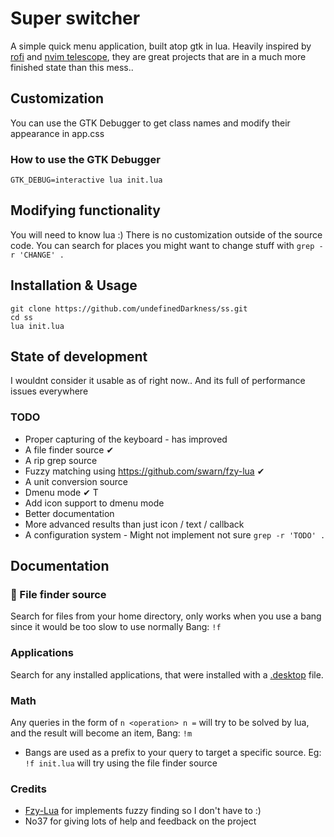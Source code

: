 #  Super switcher
A simple quick menu application, built atop gtk in lua.
Heavily inspired by [rofi](https://github.com/davatorium/rofi) and [nvim telescope](https://github.com/nvim-telescope/telescope.nvim), they are great projects that are in a much more finished state
than this mess..

## Customization
You can use the GTK Debugger to get class names and modify their appearance in app.css

### How to use the GTK Debugger
```
GTK_DEBUG=interactive lua init.lua
```

## Modifying functionality
You will need to know lua :) 
There is no customization outside of the source code.
You can search for places you might want to change stuff with `grep -r 'CHANGE' .`

## Installation & Usage
```
git clone https://github.com/undefinedDarkness/ss.git
cd ss
lua init.lua
```

## State of development
I wouldnt consider it usable as of right now..
And its full of performance issues everywhere

### TODO
- Proper capturing of the keyboard - has improved
- A file finder source ✔
- A rip grep source
- Fuzzy matching using https://github.com/swarn/fzy-lua ✔
- A unit conversion source
- Dmenu mode  ✔ T
- Add icon support to dmenu mode
- Better documentation
- More advanced results than just icon / text / callback
- A configuration system - Might not implement not sure
`grep -r 'TODO' .`

## Documentation

### 📂 File finder source
Search for files from your home directory,
only works when you use a bang since 
it would be too slow to use normally
Bang: `!f`

### Applications
Search for any installed applications, that were 
installed with a [.desktop](https://wiki.archlinux.org/title/desktop_entries) file.

### Math 
Any queries in the form of `n <operation> n =` will try to be solved by lua,
and the result will become an item,
Bang: `!m`

* Bangs are used as a prefix to your query to target a specific source.
Eg: `!f init.lua` will try using the file finder source

### Credits
- [Fzy-Lua](https://github.com/swarn/fzy-lua) for implements fuzzy finding so I don't have to :)
- No37 for giving lots of help and feedback on the project
